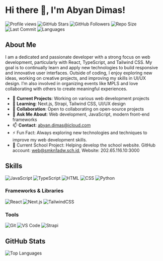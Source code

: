 # Hi there 👋, I'm Abyan Dimas!

![Profile views](https://komarev.com/ghpvc/?username=AbyanDimas&color=blueviolet)
![GitHub Stars](https://img.shields.io/github/stars/AbyanDimas?style=flat-square&color=yellow)
![GitHub Followers](https://img.shields.io/github/followers/AbyanDimas?style=flat-square&color=brightgreen)
![Repo Size](https://img.shields.io/github/repo-size/AbyanDimas/note-app?style=flat-square&color=orange)
![Last Commit](https://img.shields.io/github/last-commit/AbyanDimas/note-app?style=flat-square&color=red)
![Languages](https://img.shields.io/github/languages/top/AbyanDimas/note-app?style=flat-square&color=blue)



## About Me
I am a dedicated and passionate developer with a strong focus on web development, particularly with React, TypeScript, and Tailwind CSS. My goal is to continually learn and apply new technologies to build responsive and innovative user interfaces. Outside of coding, I enjoy exploring new ideas, working on creative projects, and improving my skills in UI/UX design. I’m also involved in organizing events like MPLS and love collaborating with others to create meaningful experiences.

- 🔭 **Current Projects**: Working on various web development projects
- 🌱 **Learning**: Next.js, Strapi, Tailwind CSS, UI/UX design
- 👯 **Collaboration**: Open to collaborating on open-source projects 
- 💬 **Ask Me About**: Web development, JavaScript, modern front-end frameworks
- 📫 **Contact**: [abyan.dimas@icloud.com](mailto:abyan.dimas@icloud.com)
- ⚡ Fun Fact: Always exploring new technologies and techniques to improve my web development skills.
- 🏫 Current School Project: Helping develop the school website. GitHub account: web@smkn1adw.sch.id, Website: 202.65.116.10:3000

## Skills
![JavaScript](https://img.shields.io/badge/JavaScript-F7DF1E?style=for-the-badge&logo=javascript&logoColor=black)
![TypeScript](https://img.shields.io/badge/TypeScript-007ACC?style=for-the-badge&logo=typescript&logoColor=white)
![HTML](https://img.shields.io/badge/HTML5-E34F26?style=for-the-badge&logo=html5&logoColor=white)
![CSS](https://img.shields.io/badge/CSS3-1572B6?style=for-the-badge&logo=css3&logoColor=white)
![Python](https://img.shields.io/badge/Python-3776AB?style=for-the-badge&logo=python&logoColor=white)

### Frameworks & Libraries
![React](https://img.shields.io/badge/React-20232A?style=for-the-badge&logo=react&logoColor=61DAFB)
![Next.js](https://img.shields.io/badge/Next.js-000000?style=for-the-badge&logo=nextdotjs&logoColor=white)
![TailwindCSS](https://img.shields.io/badge/Tailwind_CSS-38B2AC?style=for-the-badge&logo=tailwind-css&logoColor=white)

### Tools
![Git](https://img.shields.io/badge/Git-F05032?style=for-the-badge&logo=git&logoColor=white)
![VS Code](https://img.shields.io/badge/VS_Code-0078D4?style=for-the-badge&logo=visual-studio-code&logoColor=white)
![Strapi](https://img.shields.io/badge/Strapi-2E7EEA?style=for-the-badge&logo=strapi&logoColor=white)

## GitHub Stats
![Top Languages](https://github-readme-stats.vercel.app/api/top-langs/?username=AbyanDimas&layout=compact&theme=radical)


